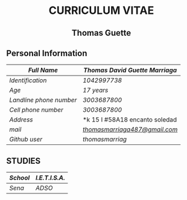 <center> <h1>CURRICULUM VITAE</h1></center>

<center>
<h2>

</h2>
</center>

 <center><h2>Thomas Guette</h2></center>

## **Personal Information**

| *Full Name*             | *Thomas David Guette Marriaga*  |
|-------------------------|---------------------------------|
| *Identification*        | *1042997738*                    |
| *Age*                   | *17 years*                      |
| *Landline phone number* | *3003687800*                    |
| *Cell phone number*     | *3003687800*                    |
| *Address*               | *k 15 I #58A18  encanto soledad |
| *mail*                  | *thomasmarriaga487@gmail.com*   |
| *Github user*           |   *thomasmarriag*               |

## **STUDIES**

| *School*  | *I.E.T.I.S.A.*  |
|-----------|-----------------|
| *Sena*    | *ADSO*          |